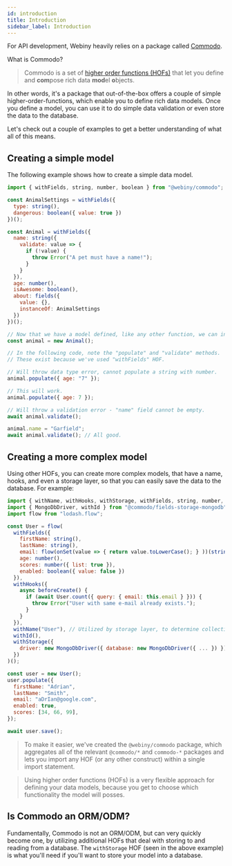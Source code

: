 ```yaml
---
id: introduction
title: Introduction
sidebar_label: Introduction
---
```


For API development, Webiny heavily relies on a package called [Commodo](https://github.com/webiny/commodo).

What is Commodo?

> Commodo is a set of [higher order functions (HOFs)](https://en.wikipedia.org/wiki/Higher-order_function) that let you define and **com**pose rich data **mod**el **o**bjects.

In other words, it's a package that out-of-the-box offers a couple of simple higher-order-functions, which enable you to define rich data models. Once you define a model, you can use it to do simple data validation or even store the data to the database.

Let's check out a couple of examples to get a better understanding of what all of this means.

## Creating a simple model

The following example shows how to create a simple data model.

```javascript
import { withFields, string, number, boolean } from "@webiny/commodo";

const AnimalSettings = withFields({
  type: string(),
  dangerous: boolean({ value: true })
})();

const Animal = withFields({
  name: string({
    validate: value => {
      if (!value) {
        throw Error("A pet must have a name!");
      }
    }
  }),
  age: number(),
  isAwesome: boolean(),
  about: fields({
    value: {},
    instanceOf: AnimalSettings
  })
})();

// Now that we have a model defined, like any other function, we can instantiate it.
const animal = new Animal();

// In the following code, note the "populate" and "validate" methods.
// These exist because we've used "withFields" HOF.

// Will throw data type error, cannot populate a string with number.
animal.populate({ age: "7" });

// This will work.
animal.populate({ age: 7 });

// Will throw a validation error - "name" field cannot be empty.
await animal.validate();

animal.name = "Garfield";
await animal.validate(); // All good.
```

## Creating a more complex model

Using other HOFs, you can create more complex models, that have a name, hooks, and even a storage layer, so that you can easily save the data to the database. For example:

```javascript
import { withName, withHooks, withStorage, withFields, string, number, boolean, onSet } from "@webiny/commodo";
import { MongoDbDriver, withId } from "@commodo/fields-storage-mongodb";
import flow from "lodash.flow";

const User = flow(
  withFields({
    firstName: string(),
    lastName: string(),
    email: flow(onSet(value => { return value.toLowerCase(); } ))(string()),
    age: number(),
    scores: number({ list: true }),
    enabled: boolean({ value: false })
  }),
  withHooks({
    async beforeCreate() {
      if (await User.count({ query: { email: this.email } })) {
        throw Error("User with same e-mail already exists.");
      }
    }
  }),
  withName("User"), // Utilized by storage layer, to determine collection / table name.
  withId(),
  withStorage({
    driver: new MongoDbDriver({ database: new MongoDbDriver({ ... }) })
  })
)();

const user = new User();
user.populate({
  firstName: "Adrian",
  lastName: "Smith",
  email: "aDrIan@google.com",
  enabled: true,
  scores: [34, 66, 99],
});

await user.save();
```
> To make it easier, we've created the `@webiny/commodo` package, which aggregates all of the relevant `@commodo/*` and `commodo-*` packages and lets you import any HOF (or any other construct) within a single import statement.

> Using higher order functions (HOFs) is a very flexible approach for defining your data models, because you get to choose which functionality the model will posses.

## Is Commodo an ORM/ODM?

Fundamentally, Commodo is not an ORM/ODM, but can very quickly become one, by utilizing additional HOFs that deal with storing to and reading from a database. The `withStorage` HOF (seen in the above example) is what you'll need if you'll want to store your model into a database.
